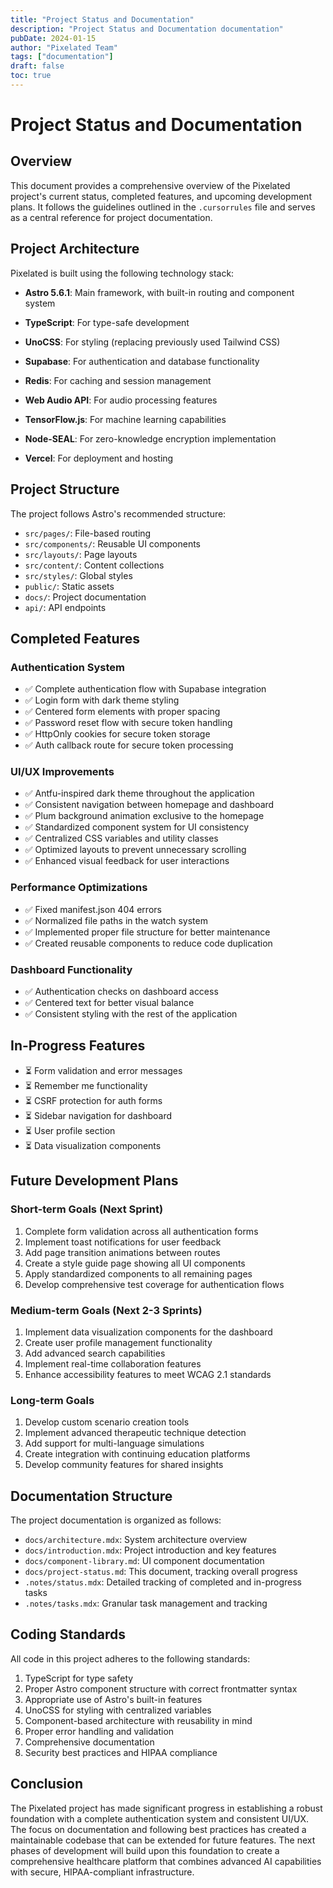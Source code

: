 ```yaml
---
title: "Project Status and Documentation"
description: "Project Status and Documentation documentation"
pubDate: 2024-01-15
author: "Pixelated Team"
tags: ["documentation"]
draft: false
toc: true
---
```


# Project Status and Documentation

## Overview

This document provides a comprehensive overview of the Pixelated project's current status, completed features, and upcoming development plans. It follows the guidelines outlined in the `.cursorrules` file and serves as a central reference for project documentation.

## Project Architecture

Pixelated is built using the following technology stack:

- **Astro 5.6.1**: Main framework, with built-in routing and component system
- **TypeScript**: For type-safe development
- **UnoCSS**: For styling (replacing previously used Tailwind CSS)
- **Supabase**: For authentication and database functionality

- **Redis**: For caching and session management
- **Web Audio API**: For audio processing features
- **TensorFlow.js**: For machine learning capabilities
- **Node-SEAL**: For zero-knowledge encryption implementation
- **Vercel**: For deployment and hosting

## Project Structure

The project follows Astro's recommended structure:

- `src/pages/`: File-based routing
- `src/components/`: Reusable UI components
- `src/layouts/`: Page layouts
- `src/content/`: Content collections
- `src/styles/`: Global styles
- `public/`: Static assets
- `docs/`: Project documentation
- `api/`: API endpoints

## Completed Features

### Authentication System

- ✅ Complete authentication flow with Supabase integration
- ✅ Login form with dark theme styling
- ✅ Centered form elements with proper spacing
- ✅ Password reset flow with secure token handling
- ✅ HttpOnly cookies for secure token storage
- ✅ Auth callback route for secure token processing

### UI/UX Improvements

- ✅ Antfu-inspired dark theme throughout the application
- ✅ Consistent navigation between homepage and dashboard
- ✅ Plum background animation exclusive to the homepage
- ✅ Standardized component system for UI consistency
- ✅ Centralized CSS variables and utility classes
- ✅ Optimized layouts to prevent unnecessary scrolling
- ✅ Enhanced visual feedback for user interactions

### Performance Optimizations

- ✅ Fixed manifest.json 404 errors
- ✅ Normalized file paths in the watch system
- ✅ Implemented proper file structure for better maintenance
- ✅ Created reusable components to reduce code duplication

### Dashboard Functionality

- ✅ Authentication checks on dashboard access
- ✅ Centered text for better visual balance
- ✅ Consistent styling with the rest of the application

## In-Progress Features

- ⏳ Form validation and error messages
- ⏳ Remember me functionality
- ⏳ CSRF protection for auth forms
- ⏳ Sidebar navigation for dashboard
- ⏳ User profile section
- ⏳ Data visualization components

## Future Development Plans

### Short-term Goals (Next Sprint)

1. Complete form validation across all authentication forms
2. Implement toast notifications for user feedback
3. Add page transition animations between routes
4. Create a style guide page showing all UI components
5. Apply standardized components to all remaining pages
6. Develop comprehensive test coverage for authentication flows

### Medium-term Goals (Next 2-3 Sprints)

1. Implement data visualization components for the dashboard
2. Create user profile management functionality
3. Add advanced search capabilities
4. Implement real-time collaboration features
5. Enhance accessibility features to meet WCAG 2.1 standards

### Long-term Goals

1. Develop custom scenario creation tools
2. Implement advanced therapeutic technique detection
3. Add support for multi-language simulations
4. Create integration with continuing education platforms
5. Develop community features for shared insights

## Documentation Structure

The project documentation is organized as follows:

- `docs/architecture.mdx`: System architecture overview
- `docs/introduction.mdx`: Project introduction and key features
- `docs/component-library.md`: UI component documentation
- `docs/project-status.md`: This document, tracking overall progress
- `.notes/status.mdx`: Detailed tracking of completed and in-progress tasks
- `.notes/tasks.mdx`: Granular task management and tracking

## Coding Standards

All code in this project adheres to the following standards:

1. TypeScript for type safety
2. Proper Astro component structure with correct frontmatter syntax
3. Appropriate use of Astro's built-in features
4. UnoCSS for styling with centralized variables
5. Component-based architecture with reusability in mind
6. Proper error handling and validation
7. Comprehensive documentation
8. Security best practices and HIPAA compliance

## Conclusion

The Pixelated project has made significant progress in establishing a robust foundation with a complete authentication system and consistent UI/UX. The focus on documentation and following best practices has created a maintainable codebase that can be extended for future features. The next phases of development will build upon this foundation to create a comprehensive healthcare platform that combines advanced AI capabilities with secure, HIPAA-compliant infrastructure.